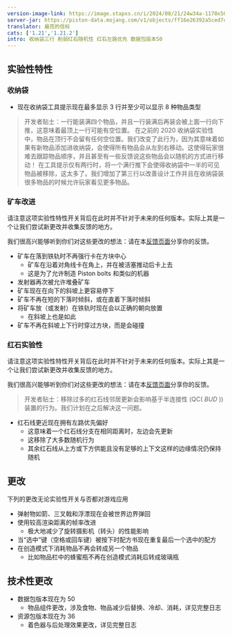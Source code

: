 ```yaml
---
version-image-link: https://image.stapxs.cn/i/2024/08/21/24w34a-1170x500-1.jpg
server-jar: https://piston-data.mojang.com/v1/objects/ff16e26392a5ced7cfe52ffdc5461cd646b9b65d/server.jar
translator: 最亮的信标
cats: ['1.21','1.21.2']
intro: 收纳袋三行 削弱红石随机性 红石左路优先 数据包版本50
---
```

## 实验性特性
### 收纳袋
* 现在收纳袋工具提示现在最多显示 3 行并至少可以显示 8 种物品类型

> 开发者贴士：一行能装满四个物品，并且一行装满后再装会被上面一行向下推，这意味着最顶上一行可能有空位置。
> 在之前的 2020 收纳袋实验性中，物品在顶行不会留有任何空位置。我们改变了此行为，因为其意味着如果有新物品添加进收纳袋，会使得所有物品会从左到右移动。这使得玩家很难去跟踪物品顺序，并且甚至有一些反馈说这些物品会以随机的方式进行移动！
> 在工具提示仅有两行时，将一个满行推下会使得收纳袋中一半的可见物品被移除，这太多了。我们增加了第三行以改善设计工作并且在收纳袋装很多物品的时候允许玩家看见更多物品。

### 矿车改进
请注意这项实验性特性开关背后在此时并不针对于未来的任何版本。实际上其是一个让我们尝试新更改并收集反馈的地方。

我们很高兴能够听到你们对这些更改的想法：请在本[反馈页面](https://aka.ms/fbcarts)分享你的反馈。

* 矿车在落到铁轨时不再强行卡在方块中心
    * 矿车在沿着对角线卡在角上，并在被活塞推动后卡上去
    * 这是为了允许制造 Piston bolts 和类似的机器
* 发射器再次被允许堆叠矿车
* 矿车现在在向下的斜坡上更容易停下
* 矿车不再在短的下落时倾斜，或在直着下落时倾斜
* 将矿车放（或发射）在铁轨时现在会以正确的朝向放置
    * 在斜坡上也是如此
* 矿车不再在斜坡上下行时穿过方块，而是会碰撞

### 红石实验性

请注意这项实验性特性开关背后在此时并不针对于未来的任何版本。实际上其是一个让我们尝试新更改并收集反馈的地方。

我们很高兴能够听到你们对这些更改的想法：请在本[反馈页面](https://aka.ms/fbredstone)分享你的反馈。

> 开发者贴士：移除过多的红石线邻居更新会影响基于半连接性 (QC( *BUD* )) 装置的行为。我们计划在之后解决这一问题。

* 红石线更近现在拥有左路优先偏好
    * 这意味着一个红石线分支在相同距离时，左边会先更新
    * 这移除了大多数随机行为
    * 其余红石线从上方或下方供能且没有足够的上下文这样的边缘情况仍保持随机

## 更改
下列的更改无论实验性开关与否都对游戏应用

* 弹射物如箭、三叉戟和浮漂现在会被世界边界弹回
* 使用较高渲染距离的帧率改进
    * 极大地减少了旋转摄影机（转头）的性能影响
* 当“选中”键（空格或回车键）被按下时配方书现在重复最后一个选中的配方
* 在创造模式下消耗物品不再会转成另一个物品
    * 比如物品栏中的蜂蜜瓶不再在创造模式消耗后转成玻璃瓶

## 技术性更改
* 数据包版本现在为 50
    * 物品组件更改，涉及食物、物品减少后替换、冷却、消耗，详见完整日志
* 资源包版本现在为 36
    * 着色器与后处理效果更改，详见完整日志
